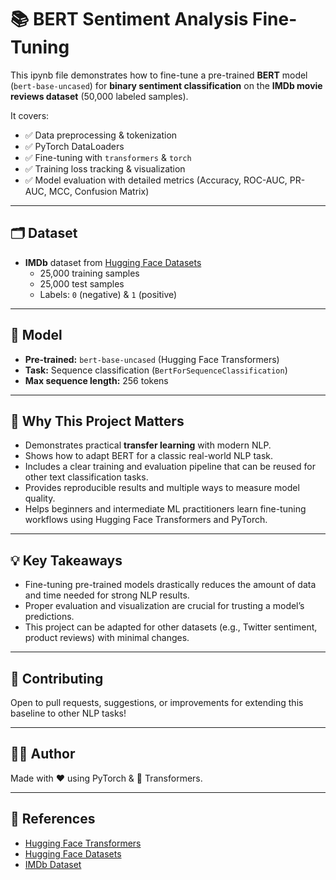 # 📚 BERT Sentiment Analysis Fine-Tuning

This ipynb file demonstrates how to fine-tune a pre-trained **BERT** model (`bert-base-uncased`) for **binary sentiment classification** on the **IMDb movie reviews dataset** (50,000 labeled samples).

It covers:
- ✅ Data preprocessing & tokenization
- ✅ PyTorch DataLoaders
- ✅ Fine-tuning with `transformers` & `torch`
- ✅ Training loss tracking & visualization
- ✅ Model evaluation with detailed metrics (Accuracy, ROC-AUC, PR-AUC, MCC, Confusion Matrix)

---

## 🗂️ Dataset

- **IMDb** dataset from [Hugging Face Datasets](https://huggingface.co/datasets/stanfordnlp/imdb)
  - 25,000 training samples
  - 25,000 test samples
  - Labels: `0` (negative) & `1` (positive)

---

## 🚀 Model

- **Pre-trained:** `bert-base-uncased` (Hugging Face Transformers)
- **Task:** Sequence classification (`BertForSequenceClassification`)
- **Max sequence length:** 256 tokens


---

## 🎯 Why This Project Matters

- Demonstrates practical **transfer learning** with modern NLP.
- Shows how to adapt BERT for a classic real-world NLP task.
- Includes a clear training and evaluation pipeline that can be reused for other text classification tasks.
- Provides reproducible results and multiple ways to measure model quality.
- Helps beginners and intermediate ML practitioners learn fine-tuning workflows using Hugging Face Transformers and PyTorch.

---

## 💡 Key Takeaways

- Fine-tuning pre-trained models drastically reduces the amount of data and time needed for strong NLP results.
- Proper evaluation and visualization are crucial for trusting a model’s predictions.
- This project can be adapted for other datasets (e.g., Twitter sentiment, product reviews) with minimal changes.

---

## 🤝 Contributing

Open to pull requests, suggestions, or improvements for extending this baseline to other NLP tasks!

---

## 🙋‍♂️ Author

Made with ❤️ using PyTorch & 🤗 Transformers.

---

## 📌 References

- [Hugging Face Transformers](https://github.com/huggingface/transformers)
- [Hugging Face Datasets](https://github.com/huggingface/datasets)
- [IMDb Dataset](https://huggingface.co/datasets/stanfordnlp/imdb)
